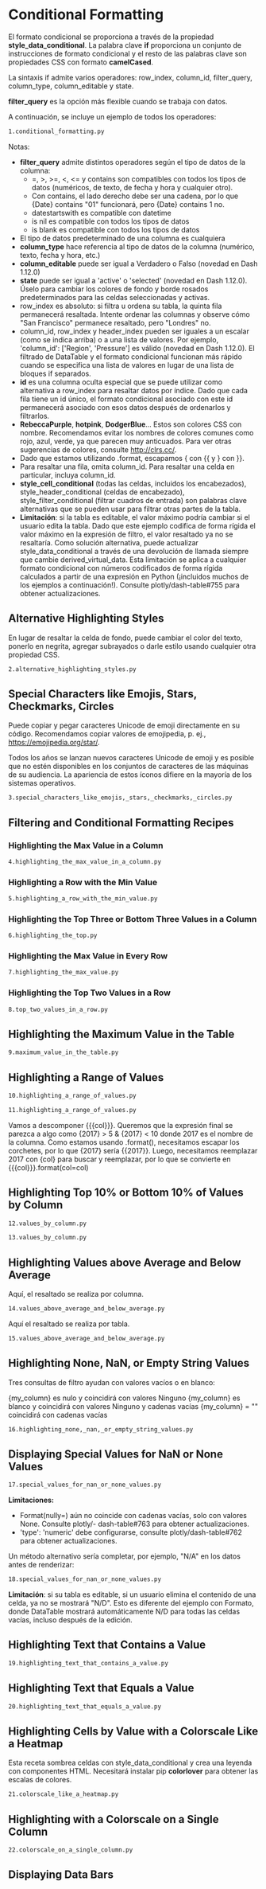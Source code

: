 # Conditional Formatting

El formato condicional se proporciona a través de la propiedad **style_data_conditional**. La palabra clave **if** proporciona un conjunto de instrucciones de formato condicional y el resto de las palabras clave son propiedades CSS con formato **camelCased**.

La sintaxis if admite varios operadores: row_index, column_id, filter_query, column_type, column_editable y state.

**filter_query** es la opción más flexible cuando se trabaja con datos.

A continuación, se incluye un ejemplo de todos los operadores:

```bash
1.conditional_formatting.py
```
Notas:

- **filter_query** admite distintos operadores según el tipo de datos de la columna:
    - =, >, >=, <, <= y contains son compatibles con todos los tipos de datos (numéricos, de texto, de fecha y hora y cualquier otro).
    - Con contains, el lado derecho debe ser una cadena, por lo que {Date} contains "01" funcionará, pero {Date} contains 1 no.
    - datestartswith es compatible con datetime
    - is nil es compatible con todos los tipos de datos
    - is blank es compatible con todos los tipos de datos
- El tipo de datos predeterminado de una columna es cualquiera
- **column_type** hace referencia al tipo de datos de la columna (numérico, texto, fecha y hora, etc.)
- **column_editable** puede ser igual a Verdadero o Falso (novedad en Dash 1.12.0)
- **state** puede ser igual a 'active' o 'selected' (novedad en Dash 1.12.0). Úselo para cambiar los colores de fondo y borde rosados ​​predeterminados para las celdas seleccionadas y activas.
- row_index es absoluto: si filtra u ordena su tabla, la quinta fila permanecerá resaltada. Intente ordenar las columnas y observe cómo "San Francisco" permanece resaltado, pero "Londres" no.
- column_id, row_index y header_index pueden ser iguales a un escalar (como se indica arriba) o a una lista de valores. Por ejemplo, 'column_id': ['Region', 'Pressure'] es válido (novedad en Dash 1.12.0). El filtrado de DataTable y el formato condicional funcionan más rápido cuando se especifica una lista de valores en lugar de una lista de bloques if separados.
- **id** es una columna oculta especial que se puede utilizar como alternativa a row_index para resaltar datos por índice. Dado que cada fila tiene un id único, el formato condicional asociado con este id permanecerá asociado con esos datos después de ordenarlos y filtrarlos.
- **RebeccaPurple**, **hotpink**, **DodgerBlue**... Estos son colores CSS con nombre. Recomendamos evitar los nombres de colores comunes como rojo, azul, verde, ya que parecen muy anticuados. Para ver otras sugerencias de colores, consulte http://clrs.cc/.
- Dado que estamos utilizando .format, escapamos { con \{{ y } con \}}.
- Para resaltar una fila, omita column_id. Para resaltar una celda en particular, incluya column_id.
- **style_cell_conditional** (todas las celdas, incluidos los encabezados), style_header_conditional (celdas de encabezado), style_filter_conditional (filtrar cuadros de entrada) son palabras clave alternativas que se pueden usar para filtrar otras partes de la tabla.
- **Limitación**: si la tabla es editable, el valor máximo podría cambiar si el usuario edita la tabla. Dado que este ejemplo codifica de forma rígida el valor máximo en la expresión de filtro, el valor resaltado ya no se resaltaría. Como solución alternativa, puede actualizar style_data_conditional a través de una devolución de llamada siempre que cambie derived_virtual_data. Esta limitación se aplica a cualquier formato condicional con números codificados de forma rígida calculados a partir de una expresión en Python (¡incluidos muchos de los ejemplos a continuación!). Consulte plotly/dash-table#755 para obtener actualizaciones.

## Alternative Highlighting Styles

En lugar de resaltar la celda de fondo, puede cambiar el color del texto, ponerlo en negrita, agregar subrayados o darle estilo usando cualquier otra propiedad CSS.

```bash
2.alternative_highlighting_styles.py
```

## Special Characters like Emojis, Stars, Checkmarks, Circles

Puede copiar y pegar caracteres Unicode de emoji directamente en su código. Recomendamos copiar valores de emojipedia, p. ej., https://emojipedia.org/star/.

Todos los años se lanzan nuevos caracteres Unicode de emoji y es posible que no estén disponibles en los conjuntos de caracteres de las máquinas de su audiencia. La apariencia de estos íconos difiere en la mayoría de los sistemas operativos.

```bash
3.special_characters_like_emojis,_stars,_checkmarks,_circles.py
```

## Filtering and Conditional Formatting Recipes

### Highlighting the Max Value in a Column

```bash
4.highlighting_the_max_value_in_a_column.py
```

### Highlighting a Row with the Min Value

```bash
5.highlighting_a_row_with_the_min_value.py
```

### Highlighting the Top Three or Bottom Three Values in a Column

```bash
6.highlighting_the_top.py
```

### Highlighting the Max Value in Every Row

```bash
7.highlighting_the_max_value.py
```

### Highlighting the Top Two Values in a Row

```bash
8.top_two_values_in_a_row.py
```

## Highlighting the Maximum Value in the Table

```bash
9.maximum_value_in_the_table.py
```

## Highlighting a Range of Values

```bash
10.highlighting_a_range_of_values.py
```

```bash
11.highlighting_a_range_of_values.py
```

Vamos a descomponer \{{\{col}}}. Queremos que la expresión final se parezca a algo como {2017} > 5 & {2017} < 10 donde 2017 es el nombre de la columna. Como estamos usando .format(), necesitamos escapar los corchetes, por lo que {2017} sería {{2017}}. Luego, necesitamos reemplazar 2017 con {col} para buscar y reemplazar, por lo que se convierte en \{{\{col}}}.format(col=col)

## Highlighting Top 10% or Bottom 10% of Values by Column

```bash
12.values_by_column.py
```

```bash
13.values_by_column.py
```

## Highlighting Values above Average and Below Average

Aquí, el resaltado se realiza por columna.

```bash
14.values_above_average_and_below_average.py
```

Aquí el resaltado se realiza por tabla.

```bash
15.values_above_average_and_below_average.py
```

## Highlighting None, NaN, or Empty String Values

Tres consultas de filtro ayudan con valores vacíos o en blanco:

{my_column} es nulo y coincidirá con valores Ninguno
{my_column} es blanco y coincidirá con valores Ninguno y cadenas vacías
{my_column} = "" coincidirá con cadenas vacías

```bash
16.highlighting_none,_nan,_or_empty_string_values.py
```

## Displaying Special Values for NaN or None Values

```bash
17.special_values_for_nan_or_none_values.py
```

**Limitaciones:**

- Format(nully=) aún no coincide con cadenas vacías, solo con valores None. Consulte plotly/- dash-table#763 para obtener actualizaciones.
- 'type': 'numeric' debe configurarse, consulte plotly/dash-table#762 para obtener actualizaciones.

Un método alternativo sería completar, por ejemplo, "N/A" en los datos antes de renderizar:

```bash
18.special_values_for_nan_or_none_values.py
```

**Limitación**: si su tabla es editable, si un usuario elimina el contenido de una celda, ya no se mostrará "N/D". Esto es diferente del ejemplo con Formato, donde DataTable mostrará automáticamente N/D para todas las celdas vacías, incluso después de la edición.

## Highlighting Text that Contains a Value

```bash
19.highlighting_text_that_contains_a_value.py
```

## Highlighting Text that Equals a Value

```bash
20.highlighting_text_that_equals_a_value.py
```

## Highlighting Cells by Value with a Colorscale Like a Heatmap

Esta receta sombrea celdas con style_data_conditional y crea una leyenda con componentes HTML. Necesitará instalar pip **colorlover** para obtener las escalas de colores.

```bash
21.colorscale_like_a_heatmap.py
```

## Highlighting with a Colorscale on a Single Column

```bash
22.colorscale_on_a_single_column.py
```

## Displaying Data Bars

